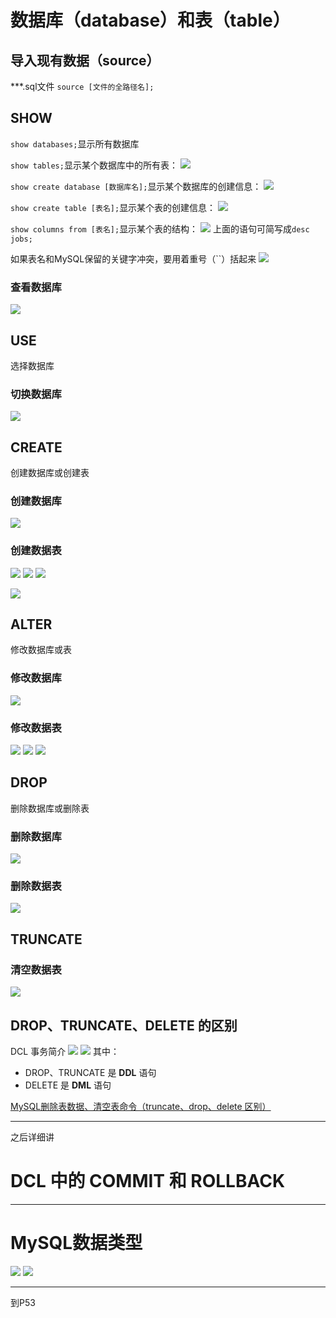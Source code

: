 # 数据库（database）和表（table）

## 导入现有数据（source）

***.sql文件
`source [文件的全路径名];`

## SHOW

`show databases;`显示所有数据库

`show tables;`显示某个数据库中的所有表：
![](resources/2022-12-08-15-50-51.png)

`show create database [数据库名];`显示某个数据库的创建信息：
![](resources/2022-12-08-15-57-44.png)

`show create table [表名];`显示某个表的创建信息：
![](resources/2022-12-08-15-49-00.png)

`show columns from [表名];`显示某个表的结构：
![](resources/2022-12-08-15-52-43.png)
上面的语句可简写成`desc jobs;`

如果表名和MySQL保留的关键字冲突，要用着重号（``）括起来
![](resources/2022-12-08-16-16-51.png)

### 查看数据库

![](resources/2024-07-02-21-53-24.png)

## USE

选择数据库

### 切换数据库

![](resources/2024-07-02-21-56-26.png)

## CREATE

创建数据库或创建表

### 创建数据库

![](resources/2024-07-02-21-08-15.png)

### 创建数据表

![](resources/2024-07-02-22-07-53.png)
![](resources/2024-07-02-22-09-38.png)
![](resources/2024-07-02-22-12-29.png)

![](resources/2024-07-02-22-17-32.png)

## ALTER

修改数据库或表

### 修改数据库

![](resources/2024-07-02-22-30-16.png)

### 修改数据表

![](resources/2024-07-02-22-26-33.png)
![](resources/2024-07-02-22-31-52.png)
![](resources/2024-07-02-22-34-22.png)

## DROP

删除数据库或删除表

### 删除数据库

![](resources/2024-07-02-22-30-28.png)

### 删除数据表

![](resources/2024-07-02-22-39-57.png)

## TRUNCATE

### 清空数据表

![](resources/2024-07-02-22-39-57.png)

## DROP、TRUNCATE、DELETE 的区别

DCL 事务简介
![](resources/2024-07-02-22-54-03.png)
![](resources/2024-07-02-23-23-54.png)
其中：
- DROP、TRUNCATE 是 **DDL** 语句
- DELETE 是 **DML** 语句

[MySQL删除表数据、清空表命令（truncate、drop、delete 区别）](https://cloud.tencent.com/developer/article/2389933)















---

之后详细讲
# DCL 中的 COMMIT 和 ROLLBACK







---

# MySQL数据类型

![](resources/2024-07-02-22-01-58.png)
![](resources/2024-07-02-22-02-56.png)














---
到P53





